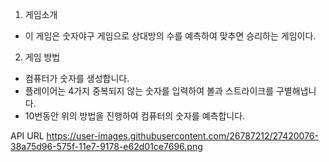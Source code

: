 1. 게임소개
  - 이 게임은 숫자야구 게임으로 상대방의 수를 예측하여 맞추면 승리하는 게임이다.

2. 게임 방법
  - 컴퓨터가 숫자를 생성합니다.
  - 플레이어는 4가지 중복되지 않는 숫자를 입력하여 볼과 스트라이크를 구별해냅니다.
  - 10번동안 위의 방법을 진행하여 컴퓨터의 숫자를 예측합니다.

API URL
https://user-images.githubusercontent.com/26787212/27420076-38a75d96-575f-11e7-9178-e62d01ce7696.png
